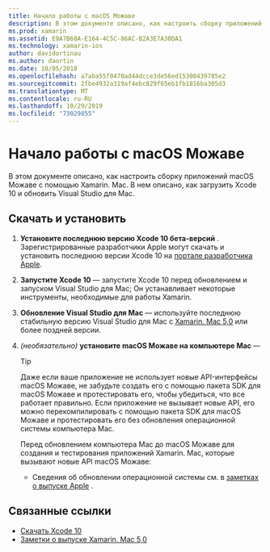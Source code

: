 ```yaml
---
title: Начало работы с macOS Можаве
description: В этом документе описано, как настроить сборку приложений macOS Можаве с помощью Xamarin. Mac. В нем описано, как загрузить Xcode 10 и обновить Visual Studio для Mac.
ms.prod: xamarin
ms.assetid: E9A7B68A-E164-4C5C-86AC-B2A3E7A30DA1
ms.technology: xamarin-ios
author: davidortinau
ms.author: daortin
ms.date: 10/05/2018
ms.openlocfilehash: a7aba55f0470ad44dcce3de56ed15308439785e2
ms.sourcegitcommit: 2fbe4932a319af4ebc829f65eb1fb1816ba305d3
ms.translationtype: MT
ms.contentlocale: ru-RU
ms.lasthandoff: 10/29/2019
ms.locfileid: "73029855"
---
```

# <a name="get-started-with-macos-mojave"></a>Начало работы с macOS Можаве

В этом документе описано, как настроить сборку приложений macOS Можаве с помощью Xamarin. Mac. В нем описано, как загрузить Xcode 10 и обновить Visual Studio для Mac.

## <a name="download-and-install"></a>Скачать и установить

1. **Установите последнюю версию Xcode 10 бета-версий** . Зарегистрированные разработчики Apple могут скачать и установить последнюю версии Xcode 10 на [портале разработчика Apple](https://developer.apple.com/download/).

2. **Запустите Xcode 10** — запустите Xcode 10 перед обновлением и запуском Visual Studio для Mac; Он устанавливает некоторые инструменты, необходимые для работы Xamarin.

3. **Обновление Visual Studio для Mac** — используйте последнюю стабильную версию Visual Studio для Mac с [Xamarin. Mac 5,0](https://github.com/xamarin/release-notes-archive/blob/master/release-notes/mac/xamarin.mac_5/xamarin.mac_5.0.md) или более поздней версии.

4. _(необязательно)_ **установите macOS Можаве на компьютере Mac** —

   > [!TIP]
   > Даже если ваше приложение не использует новые API-интерфейсы macOS Можаве, не забудьте создать его с помощью пакета SDK для macOS Можаве и протестировать его, чтобы убедиться, что все работает правильно. Если приложение не вызывает новые API, его можно перекомпилировать с помощью пакета SDK для macOS Можаве и протестировать его без обновления операционной системы компьютера Mac.
   >
   > Перед обновлением компьютера Mac до macOS Можаве для создания и тестирования приложений Xamarin. Mac, которые вызывают новые API macOS Можаве:
   >
   > - Сведения об обновлении операционной системы см. в [заметках о выпуске Apple](https://developer.apple.com/download/) .

## <a name="related-links"></a>Связанные ссылки

- [Скачать Xcode 10](https://developer.apple.com/download/)
- [Заметки о выпуске Xamarin. Mac 5,0](https://docs.microsoft.com/xamarin/mac/release-notes/5/5.0/)
